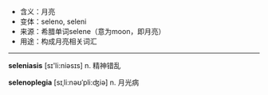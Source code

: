 - <span class="definition">含义：月亮</span>
- <span class="definition">变体：seleno, seleni</span>
- <span class="definition">来源：希腊单词selene（意为moon，即月亮）</span>
- <span class="definition">用途：构成月亮相关词汇</span>

---

<span class="vocabulary">**seleniasis**</span> [sɪ'li:niәsɪs] n. 精神错乱

<span class="vocabulary">**selenoplegia**</span> [sɪˌli:nəʊˈpli:ʤiə] n. 月光病

